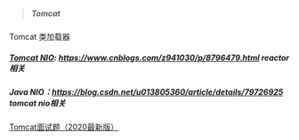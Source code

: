 > ##### Tomcat

Tomcat 类加载器 

##### [Tomcat NIO](https://www.cnblogs.com/z941030/p/8796479.html): https://www.cnblogs.com/z941030/p/8796479.html reactor相关

##### Java NIO：https://blog.csdn.net/u013805360/article/details/79726925 tomcat nio相关

[Tomcat面试题（2020最新版）](https://mp.weixin.qq.com/s/GLDVS_WyIecP2VCeqo1atg)

